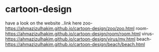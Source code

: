 # cartoon-design
have a look on the website ..link here
zoo-
https://ahmazizulhakim.github.io/cartoon-design/zoo/zoo.html
room-
https://ahmazizulhakim.github.io/cartoon-design/room/room.html
virus-
https://ahmazizulhakim.github.io/cartoon-design/virus/my.html
beach-
https://ahmazizulhakim.github.io/cartoon-design/beach/beach.html


